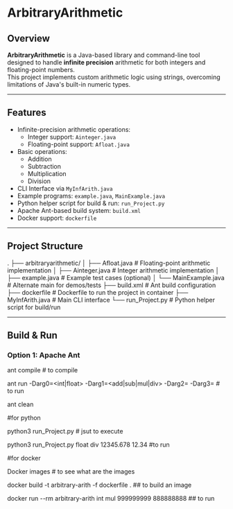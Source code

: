 # ArbitraryArithmetic

##  Overview

**ArbitraryArithmetic** is a Java-based library and command-line tool designed to handle **infinite precision** arithmetic for both integers and floating-point numbers.  
This project implements custom arithmetic logic using strings, overcoming limitations of Java's built-in numeric types.

---

##  Features

- Infinite-precision arithmetic operations:
  -  Integer support: `Ainteger.java`
  -  Floating-point support: `Afloat.java`
- Basic operations:
  -  Addition
  -  Subtraction
  -  Multiplication
  -  Division
- CLI Interface via `MyInfArith.java`
- Example programs: `example.java`, `MainExample.java`
- Python helper script for build & run: `run_Project.py`
- Apache Ant-based build system: `build.xml`
- Docker support: `dockerfile`

---

##  Project Structure

.
├── arbitraryarithmetic/
│ ├── Afloat.java # Floating-point arithmetic implementation
│ ├── Ainteger.java # Integer arithmetic implementation
│ ├── example.java # Example test cases (optional)
│ └── MainExample.java # Alternate main for demos/tests
├── build.xml # Ant build configuration
├── dockerfile # Dockerfile to run the project in container
├── MyInfArith.java # Main CLI interface
└── run_Project.py # Python helper script for build/run





---

##  Build & Run

### Option 1: Apache Ant


ant compile        # to compile

ant run -Darg0=<int|float> -Darg1=<add|sub|mul|div> -Darg2=<num1> -Darg3=<num2>        # to run

ant clean     


#for python

python3 run_Project.py    # jsut to execute

python3 run_Project.py float div 12345.678 12.34        #to run


#for docker

Docker images      # to see what are the images

docker build -t arbitrary-arith -f dockerfile .           ## to build an image
 
docker run --rm arbitrary-arith int mul 999999999 888888888       ## to run 

